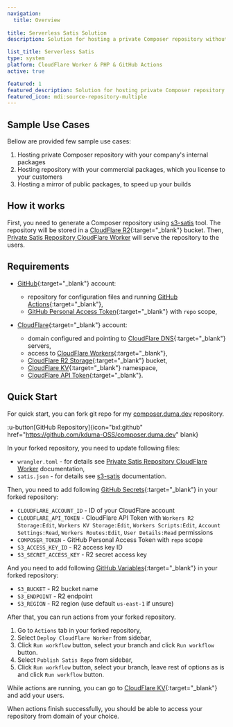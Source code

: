 ```yaml
---
navigation:
  title: Overview
  
title: Serverless Satis Solution
description: Solution for hosting a private Composer repository without running any servers.

list_title: Serverless Satis
type: system
platform: CloudFlare Worker & PHP & GitHub Actions
active: true

featured: 1
featured_description: Solution for hosting private Composer repository without running any servers
featured_icon: mdi:source-repository-multiple
---
```


## Sample Use Cases

Bellow are provided few sample use cases:

1. Hosting private Composer repository with your company's internal packages
2. Hosting repository with your commercial packages, which you license to your customers
3. Hosting a mirror of public packages, to speed up your builds

## How it works

First, you need to generate a Composer repository using [s3-satis](/systems/serverless-satis/s3-satis) tool.
The repository will be stored in a [CloudFlare R2](https://developers.cloudflare.com/r2/){:target="_blank"} bucket.
Then, [Private Satis Repository CloudFlare Worker](/systems/serverless-satis/cloudflare-worker) will serve the repository to the users.

## Requirements

- [GitHub](https://github.com/){:target="_blank"} account:
  - repository for configuration files and running [GitHub Actions](https://github.com/features/actions){:target="_blank"},
  - [GitHub Personal Access Token](https://github.com/settings/tokens){:target="_blank"} with `repo` scope,

- [CloudFlare](https://cloudflare.com/){:target="_blank"} account:
  - domain configured and pointing to [CloudFlare DNS](https://cloudflare.com/){:target="_blank"} servers, 
  - access to [CloudFlare Workers](https://workers.cloudflare.com/){:target="_blank"},
  - [CloudFlare R2 Storage](https://developers.cloudflare.com/r2/){:target="_blank"} bucket,
  - [CloudFlare KV](https://developers.cloudflare.com/kv/){:target="_blank"} namespace,
  - [CloudFlare API Token](https://dash.cloudflare.com/profile/api-tokens){:target="_blank"}.

## Quick Start

For quick start, you can fork git repo for my [composer.duma.dev](https://composer.duma.dev/) repository.

:u-button[GitHub Repository]{icon="bxl:github" href="https://github.com/kduma-OSS/composer.duma.dev" blank}

In your forked repository, you need to update following files:
- `wrangler.toml` - for details see [Private Satis Repository CloudFlare Worker](/systems/serverless-satis/cloudflare-worker#worker-configuration) documentation,
- `satis.json` - for details see [s3-satis](/systems/serverless-satis/s3-satis#usage) documentation.
    
Then, you need to add following [GitHub Secrets](https://docs.github.com/en/actions/reference/encrypted-secrets){:target="_blank"} in your forked repository:
- `CLOUDFLARE_ACCOUNT_ID` - ID of your CloudFlare account
- `CLOUDFLARE_API_TOKEN` - CloudFlare API Token with `Workers R2 Storage:Edit`, `Workers KV Storage:Edit`, `Workers Scripts:Edit`, `Account Settings:Read`, `Workers Routes:Edit`, `User Details:Read` permissions
- `COMPOSER_TOKEN` - GitHub Personal Access Token with `repo` scope
- `S3_ACCESS_KEY_ID` - R2 access key ID
- `S3_SECRET_ACCESS_KEY` - R2 secret access key

And you need to add following [GitHub Variables](https://docs.github.com/en/actions/learn-github-actions/variables){:target="_blank"} in your forked repository:
- `S3_BUCKET` - R2 bucket name
- `S3_ENDPOINT` - R2 endpoint
- `S3_REGION` - R2 region (use default `us-east-1` if unsure)

After that, you can run actions from your forked repository. 
1. Go to `Actions` tab in your forked repository,
2. Select `Deploy CloudFlare Worker` from sidebar,
3. Click `Run workflow` button, select your branch and click `Run workflow` button.
4. Select `Publish Satis Repo` from sidebar,
5. Click `Run workflow` button, select your branch, leave rest of options as is and click `Run workflow` button.

While actions are running, you can go to [CloudFlare KV](https://developers.cloudflare.com/kv/){:target="_blank"} and add your users.

When actions finish successfully, you should be able to access your repository from domain of your choice.
